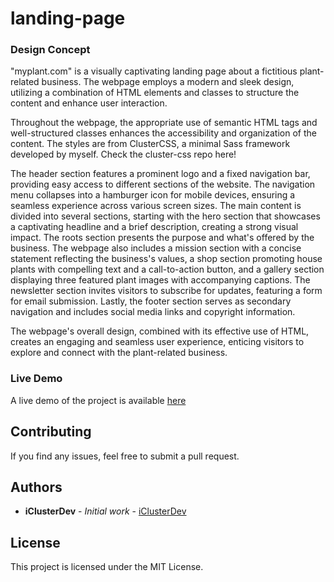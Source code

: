 # landing-page

### Design Concept

"myplant.com" is a visually captivating landing page about a fictitious plant-related business. The webpage employs a modern and sleek design, utilizing a combination of HTML elements and classes to structure the content and enhance user interaction.

Throughout the webpage, the appropriate use of semantic HTML tags and well-structured classes enhances the accessibility and organization of the content. 
The styles are from ClusterCSS, a minimal Sass framework developed by myself. Check the cluster-css repo here!

The header section features a prominent logo and a fixed navigation bar, providing easy access to different sections of the website. The navigation menu collapses into a hamburger icon for mobile devices, ensuring a seamless experience across various screen sizes.
The main content is divided into several sections, starting with the hero section that showcases a captivating headline and a brief description, creating a strong visual impact. 
The roots section presents the purpose and what's offered by the business.
The webpage also includes a mission section with a concise statement reflecting the business's values, a shop section promoting house plants with compelling text and a call-to-action button, and a gallery section displaying three featured plant images with accompanying captions.
The newsletter section invites visitors to subscribe for updates, featuring a form for email submission. 
Lastly, the footer section serves as secondary navigation and includes social media links and copyright information.

The webpage's overall design, combined with its effective use of HTML, creates an engaging and seamless user experience, enticing visitors to explore and connect with the plant-related business.

### Live Demo

A live demo of the project is available [here](https://landing-page-concept.netlify.com)

## Contributing

If you find any issues, feel free to submit a pull request.

## Authors

- **iClusterDev** - _Initial work_ - [iClusterDev](https://github.com/iClusterDev)

## License

This project is licensed under the MIT License.
